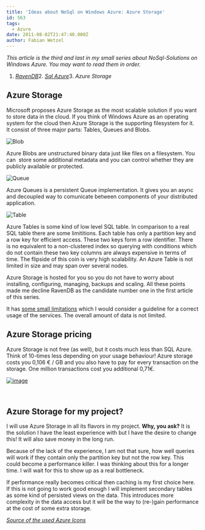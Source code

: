 ```yaml
---
title: 'Ideas about NoSql on Windows Azure: Azure Storage'
id: 563
tags:
  - Azure
date: 2011-08-02T21:47:40.000Z
author: Fabian Wetzel
---
```


_This article is the third and last in my small series about NoSql-Solutions on Windows Azure. You may want to read them in order._

1.  [_RavenDB_](https://fabse.net/blog/2011/07/13/ideas-about-nosql-on-windows-azure-ravendb/)2.  [_Sql Azure_](https://fabse.net/blog/2011/07/14/ideas-about-nosql-on-windows-azure-sql-azure/)3.  _Azure Storage_  

## Azure Storage

Microsoft proposes Azure Storage as the most scalable solution if you want to store data in the cloud. If you think of Windows Azure as an operating system for the cloud then Azure Storage is the supporting filesystem for it. It consist of three major parts: Tables, Queues and Blobs.

![Blob](https://az275061.vo.msecnd.net/blogmedia/2011/08/Blob1.png "Blob")

Azure Blobs are unstructured binary data just like files on a filesystem. You can&#160; store some additional metadata and you can control whether they are publicly available or protected.

![Queue](https://az275061.vo.msecnd.net/blogmedia/2011/08/Queue.png "Queue")

Azure Queues is a persistent Queue implementation. It gives you an async and decoupled way to comunicate between components of your distributed application.

![Table](https://az275061.vo.msecnd.net/blogmedia/2011/08/Table.png "Table")

Azure Tables is some kind of low level SQL table. In comparison to a real SQL table there are some limititions. Each table has only a partition key and a row key for efficient access. These two keys form a row identifier. There is no equivalent to a non-clustered index so querying with conditions which do not contain these two key columns are always expensive in terms of time. The flipside of this coin is very high scalability. An Azure Table is not limited in size and may span over several nodes.

Azure Storage is hosted for you so you do not have to worry about installing, configuring, managing, backups and scaling. All these points made me decline RavenDB as the candidate number one in the first article of this series.

It has [some small limitations](http://weblogs.asp.net/vblasberg/archive/2009/02/17/azure-details-and-limitations-blobs-tables-and-queues.aspx) which I would consider a guideline for a correct usage of the services. The overall amount of data is not limited.

## Azure Storage pricing

Azure Storage is not free (as well), but it costs much less than SQL Azure. Think of 10-times less depending on your usage behaviour! Azure storage costs you 0,106 € / GB and you also have to pay for every transaction on the storage. One million transactions cost you additional 0,71€.

[![image](https://az275061.vo.msecnd.net/blogmedia/2011/08/image47.png "Storage Pricing compared")](http://www.microsoft.com/windowsazure/pricing-calculator/)

&#160;

## Azure Storage for my project?

I will use Azure Storage in all its flavors in my project. **Why, you ask?** It is the solution I have the least experience with but I have the desire to change this! It will also save money in the long run.

Because of the lack of the experience, I am not that sure, how well queries will work if they contain only the partition key but not the row key. This could become a performance killer. I was thinking about this for a longer time. I will wait for this to show up as a real bottleneck. 

If performance really becomes critical then caching is my first choice here. If this is not going to work good enough I will implement secondary tables as some kind of persisted views on the data. This introduces more complexity in the data access but it will be the way to (re-)gain performance at the cost of some extra storage.

_[Source of the used Azure Icons](http://davidpallmann.blogspot.com/2011/07/windows-azure-design-patterns-part-1.html#fbid=-PMTyp5hV-a)_
